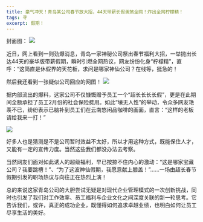 ```yaml
---
title: 豪气冲天！青岛某公司春节放大招，44天带薪长假羡煞全网！炸出全网柠檬精！
tags: 寻
excerpt: 假期！
---
```

封面图：
![](https://files.mdnice.com/user/26505/2331606f-fccf-4f3c-a761-581429c6650a.png)

近日，网上看到一则劲爆消息，青岛一家神秘公司祭出春节福利大招，一举抛出长达44天的豪华版带薪假期，瞬时引燃全网热议，网友纷纷化身“柠檬精”，直呼：“这简直是休假界的天花板，求问是哪家神仙公司？在线等，挺急的！


然后我还看到一张疑似公司回应的网图！
![](https://files.mdnice.com/user/26505/e6a7ad6f-08ba-46aa-8e9a-ac6955cec976.png)


据内部流出的爆料，这家公司不仅慷慨赠予员工一个“超长长长长假”，更是在此期间全额承担了员工2月份的社会保险费用。如此“壕无人性”的举动，令众多网友艳羡不已，纷纷表示已脑补到员工们在云南悠闲品咖啡的画面，直言：“这样的老板请给我来一打！”

![](https://files.mdnice.com/user/26505/a7afb3fa-9b50-453a-8787-8b3c7fe212ac.png)

好多人也是猜测是不是公司暂时效益不太好，所以才用这种方式，既能保住人才，又能有一定的宣传力度。当然这些我们都没办法去考察。


当然网友们面对如此诱人的超级福利，早已按捺不住内心的激动：“这是哪家宝藏公司？我要跳槽！”、“为了这波神仙假期，我愿意献上膝盖！”……一场由超长春节假期引发的职场热议与向往正在热烈上演！

总的来说这家青岛公司的大胆尝试无疑是对现代企业管理模式的一次创新挑战，同时也引发了我们对工作效率、员工福利与企业文化之间深度关联的新一轮思考。它告诉我们，或许，真正的成功企业，既懂得如何追求卓越业绩，也明白如何让员工尽享生活的美好。








